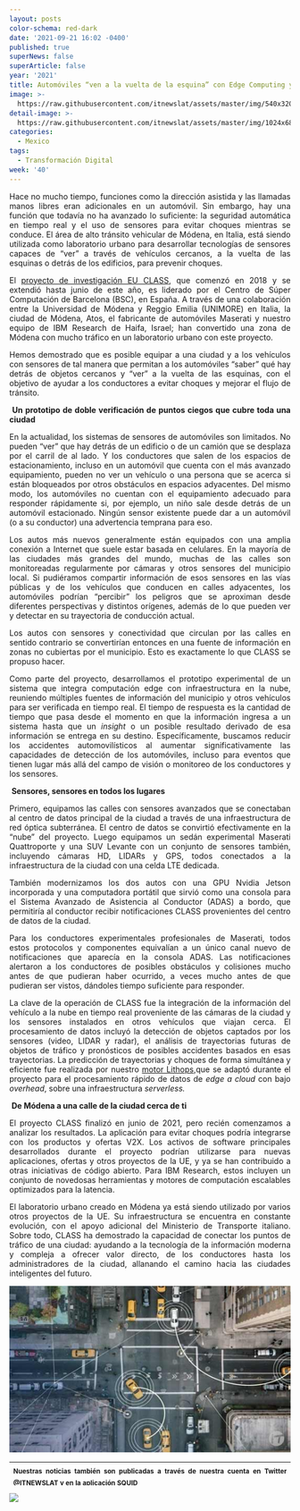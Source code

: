 ```yaml
---
layout: posts
color-schema: red-dark
date: '2021-09-21 16:02 -0400'
published: true
superNews: false
superArticle: false
year: '2021'
title: Automóviles “ven a la vuelta de la esquina” con Edge Computing y Cloud
image: >-
  https://raw.githubusercontent.com/itnewslat/assets/master/img/540x320/Vehiculos-IA-p.jpg
detail-image: >-
  https://raw.githubusercontent.com/itnewslat/assets/master/img/1024x680/Vehiculos-IA-g.jpg
categories:
  - Mexico
tags:
  - Transformación Digital
week: '40'
---
```

<p style="text-align: justify;">Hace no mucho tiempo, funciones como la dirección asistida y las llamadas manos libres eran adicionales en un automóvil. Sin embargo, hay una función que todavía no ha avanzado lo suficiente: la seguridad automática en tiempo real y el uso de sensores para evitar choques mientras se conduce. El área de alto tránsito vehicular de Módena, en Italia, está siendo utilizada como laboratorio urbano para desarrollar tecnologías de sensores capaces de “ver” a través de vehículos cercanos, a la vuelta de las esquinas o detrás de los edificios, para prevenir choques.</p>
<p style="text-align: justify;">El <a href="https://class-project.eu/">proyecto de investigación EU CLASS</a>, que comenzó en 2018 y se extendió hasta junio de este año, es liderado por el Centro de Súper Computación de Barcelona (BSC), en España. A través de una colaboración entre la Universidad de Módena y Reggio Emilia (UNIMORE) en Italia, la ciudad de Módena, Atos, el fabricante de automóviles Maserati y nuestro equipo de IBM Research de Haifa, Israel; han convertido una zona de Módena con mucho tráfico en un laboratorio urbano con este proyecto.</p>
<p style="text-align: justify;">Hemos demostrado que es posible equipar a una ciudad y a los vehículos con sensores de tal manera que permitan a los automóviles “saber” qué hay detrás de objetos cercanos y “ver” a la vuelta de las esquinas, con el objetivo de ayudar a los conductores a evitar choques y mejorar el flujo de tránsito.</p>
<p style="text-align: justify;"> <strong>Un prototipo de doble verificación de puntos ciegos que cubre toda una ciudad</strong></p>
<p style="text-align: justify;">En la actualidad, los sistemas de sensores de automóviles son limitados. No pueden “ver” que hay detrás de un edificio o de un camión que se desplaza por el carril de al lado. Y los conductores que salen de los espacios de estacionamiento, incluso en un automóvil que cuenta con el más avanzado equipamiento, pueden no ver un vehículo o una persona que se acerca si están bloqueados por otros obstáculos en espacios adyacentes. Del mismo modo, los automóviles no cuentan con el equipamiento adecuado para responder rápidamente si, por ejemplo, un niño sale desde detrás de un automóvil estacionado. Ningún sensor existente puede dar a un automóvil (o a su conductor) una advertencia temprana para eso.</p>
<p style="text-align: justify;">Los autos más nuevos generalmente están equipados con una amplia conexión a Internet que suele estar basada en celulares. En la mayoría de las ciudades más grandes del mundo, muchas de las calles son monitoreadas regularmente por cámaras y otros sensores del municipio local. Si pudiéramos compartir información de esos sensores en las vías públicas y de los vehículos que conducen en calles adyacentes, los automóviles podrían “percibir” los peligros que se aproximan desde diferentes perspectivas y distintos orígenes, además de lo que pueden ver y detectar en su trayectoria de conducción actual.</p>
<p style="text-align: justify;">Los autos con sensores y conectividad que circulan por las calles en sentido contrario se convertirían entonces en una fuente de información en zonas no cubiertas por el municipio. Esto es exactamente lo que CLASS se propuso hacer.</p>
<p style="text-align: justify;">Como parte del proyecto, desarrollamos el prototipo experimental de un sistema que integra computación edge con infraestructura en la nube, reuniendo múltiples fuentes de información del municipio y otros vehículos para ser verificada en tiempo real. El tiempo de respuesta es la cantidad de tiempo que pasa desde el momento en que la información ingresa a un sistema hasta que un <em>insight</em> o un posible resultado derivado de esa información se entrega en su destino. Específicamente, buscamos reducir los accidentes automovilísticos al aumentar significativamente las capacidades de detección de los automóviles, incluso para eventos que tienen lugar más allá del campo de visión o monitoreo de los conductores y los sensores.</p>
<p style="text-align: justify;"> <strong>Sensores, sensores en todos los lugares</strong></p>
<p style="text-align: justify;">Primero, equipamos las calles con sensores avanzados que se conectaban al centro de datos principal de la ciudad a través de una infraestructura de red óptica subterránea. El centro de datos se convirtió efectivamente en la “nube” del proyecto. Luego equipamos un sedán experimental Maserati Quattroporte y una SUV Levante con un conjunto de sensores también, incluyendo cámaras HD, LIDARs y GPS, todos conectados a la infraestructura de la ciudad con una celda LTE dedicada.</p>
<p style="text-align: justify;">También modernizamos los dos autos con una GPU Nvidia Jetson incorporada y una computadora portátil que sirvió como una consola para el Sistema Avanzado de Asistencia al Conductor (ADAS) a bordo, que permitiría al conductor recibir notificaciones CLASS provenientes del centro de datos de la ciudad.</p>
<p style="text-align: justify;">Para los conductores experimentales profesionales de Maserati, todos estos protocolos y componentes equivalían a un único canal nuevo de notificaciones que aparecía en la consola ADAS. Las notificaciones alertaron a los conductores de posibles obstáculos y colisiones mucho antes de que pudieran haber ocurrido, a veces mucho antes de que pudieran ser vistos, dándoles tiempo suficiente para responder.</p>
<p style="text-align: justify;">La clave de la operación de CLASS fue la integración de la información del vehículo a la nube en tiempo real proveniente de las cámaras de la ciudad y los sensores instalados en otros vehículos que viajan cerca. El procesamiento de datos incluyó la detección de objetos captados por los sensores (video, LIDAR y radar), el análisis de trayectorias futuras de objetos de tráfico y pronósticos de posibles accidentes basados en esas trayectorias. La predicción de trayectorias y choques de forma simultánea y eficiente fue realizada por nuestro <a href="https://lithops-cloud.github.io/">motor Lithops,</a>que se adaptó durante el proyecto para el procesamiento rápido de datos de <em>edge a cloud</em> con bajo <em>overhead</em>, sobre una infraestructura <em>serverless.</em></p>
<p style="text-align: justify;"> <strong>De Módena a una calle de la ciudad cerca de ti</strong></p>
<p style="text-align: justify;">El proyecto CLASS finalizó en junio de 2021, pero recién comenzamos a analizar los resultados. La aplicación para evitar choques podría integrarse con los productos y ofertas V2X. Los activos de software principales desarrollados durante el proyecto podrían utilizarse para nuevas aplicaciones, ofertas y otros proyectos de la UE, y ya se han contribuido a otras iniciativas de código abierto. Para IBM Research, estos incluyen un conjunto de novedosas herramientas y motores de computación escalables optimizados para la latencia.</p>
<p style="text-align: justify;">El laboratorio urbano creado en Módena ya está siendo utilizado por varios otros proyectos de la UE. Su infraestructura se encuentra en constante evolución, con el apoyo adicional del Ministerio de Transporte italiano. Sobre todo, CLASS ha demostrado la capacidad de conectar los puntos de tráfico de una ciudad: ayudando a la tecnología de la información moderna y compleja a ofrecer valor directo, de los conductores hasta los administradores de la ciudad, allanando el camino hacia las ciudades inteligentes del futuro.</p>

![](https://raw.githubusercontent.com/itnewslat/assets/master/img/540x320/Vehiculos-IA-p.jpg)

<table style="height: 42px;" width="569">
<tbody>
<tr>
<td style="text-align: justify;"><sub><strong>Nuestras noticias también son publicadas a través de nuestra cuenta en Twitter <a href="https://twitter.com/itnewslat?lang=es">@ITNEWSLAT</a> y en la aplicación <a href="https://squidapp.co/en/">SQUID</a></strong></sub></td>
</tr>
</tbody>
</table>

<img src="https://tracker.metricool.com/c3po.jpg?hash=56f88a41e39ab42c063cc51676587a04"/>

